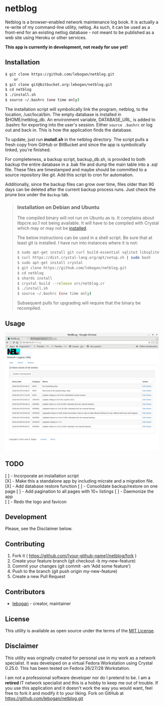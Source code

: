 # netblog

Netblog is a browser-enabled network maintenance log book. It
is actually a re-write of my command-line utility, netlog. As such, 
it can be used as a front-end for an existing netlog database - 
not meant to be published as a web site using Heroku or other services.

**This app is currently in development, not ready for use yet!**

## Installation
```bash
$ git clone https://github.com/lebogan/netblog.git
    or
$ git clone git@bitbucket.org:lebogan/netblog.git
$ cd netblog
$ ./install.sh
$ source ~/.bashrc (one time only)
```
The installation script will symbolically link the program, netblog, to the
location, /usr/local/bin. The empty database is installed in $HOME/netblog_db.
An environment variable, DATABASE_URL, is added to .bashrc for exporting 
into the user's session. Either `source .bashrc` or log out and back in. This 
is how the application finds the database.

To update, just run ***install.sh*** in the netblog directory. The script pulls a fresh
copy from GitHub or BitBucket and since the app is symbolically linked, you're finished.

For completeness, a backup script, backup_db.sh, is provided to both backup the
entire database in a .bak file and dump the main table into a .sql file.
These files are timestamped and maybe should be committed to a 
source repository like git. Add this script to cron for automation.

Additionally, since the backup files can grow over time, files older than 90 days
can be deleted after the current backup process runs. Just check the prune box
under the `Backup` tab.

> ### Installation on Debian and Ubuntu
> The compiled binary will not run on Ubuntu as is. It complains about libpcre.so.1 
> not being available. It will have to be compiled with Crystal which may or may not
> be [installed](https://devdocs.io/crystal/docs/installation/on_debian_and_ubuntu).
> 
> The below instructions can be used in a shell script. Be sure that at least git
> is installed. I have run into instances where it is not:
> ```bash
> $ sudo apt-get install git curl build-essential sqlite3 libsqlite3-dev
> $ curl https://dist.crystal-lang.org/apt/setup.sh | sudo bash
> $ sudo apt-get install crystal
> $ git clone https://github.com/lebogan/netblog.git
> $ cd netblog
> $ shards install
> $ crystal build --release src/netblog.cr
> $ ./install.sh
> $ source ~/.bashrc (one time only)
> ```
> Subsequent pulls for upgrading will require that the binary be recompiled.

## Usage

![figure 1](./src/public/images/screenshot.png)

## TODO

[ ] - Incorporate an installation script  
[X] - Make this a standalone app by including micrate and a migration file.
[X] - Add database restore function
[ ] - Consolidate backup/restore on one page
[ ] - Add pagination to all pages with 10+ listings
[ ] - Daemonize the app  
[ ] - Redo the logo and favicon  

## Development

Please, see the Disclaimer below.

## Contributing

1. Fork it ( https://github.com/[your-github-name]/netblog/fork )
2. Create your feature branch (git checkout -b my-new-feature)
3. Commit your changes (git commit -am 'Add some feature')
4. Push to the branch (git push origin my-new-feature)
5. Create a new Pull Request

## Contributors
- [lebogan](https://github.com/lebogan/netblog.git) - creator, maintainer

## License
This utility is available as open source under the terms of the
[MIT License](http://opensource.org/licenses/MIT).

## Disclaimer
This utility was originally created for personal use in my work as a network
specialist. It was developed on a virtual Fedora Workstation using Crystal 0.25.0.
This has been tested on Fedora 26/27/28 Workstation.

I am not a professional software developer nor do I pretend to be. I am a **retired** IT 
network specialist and this is a hobby to keep me out of trouble. If you 
use this application and it doesn't work the way you would want, feel free to 
fork it and modify it to your liking. Fork on GitHub at https://github.com/lebogan/netblog.git
